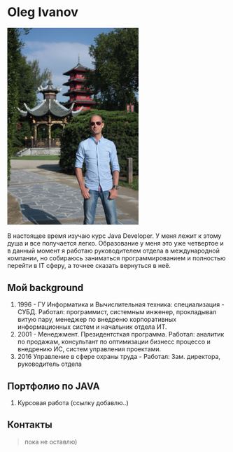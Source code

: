 # Oleg Ivanov 
<img src="/img/brussel_china.jpg" alt="just photo" style="width:300px">

В настоящее время изучаю курс Java Developer. У меня  лежит к этому  душа и  все  получается легко.
Образование у  меня это  уже четвертое и в  данный  момент я  работаю  руководителем  отдела в международной  компании, но собираюсь заниматься программированием и полностью перейти в IT сферу,  а  точнее сказать вернуться в неё.

## Мой background
1. 1996 - ГУ Информатика и Вычислительная техника: специализация - СУБД. Работал: программист, системным инженер, прокладывал  витую пару, менеджер по  внедреню корпоративных информационных систем и начальник  отдела ИТ.
2. 2001 - Менеджмент. Президентсткая  программа. Работал: аналитик по  продажам, консультант по оптимизации бизнесс процессо и  внедрению ИС, систем  управления  проектами.
3. 2016 Управление в сфере  охраны  труда - Работал: Зам. директора, руководитель отдела

## Портфолио по JAVA
1. Курсовая работа  (ссылку добавлю..)


## Контакты

> пока не  оставлю)
